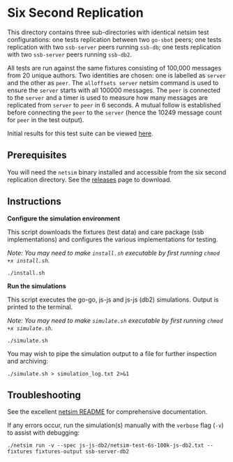 # Six Second Replication

This directory contains three sub-directories with identical netsim test configurations: one tests replication between two `go-sbot` peers; one tests replication with two `ssb-server` peers running `ssb-db`; one tests replication with two `ssb-server` peers running `ssb-db2`.

All tests are run against the same fixtures consisting of 100,000 messages from 20 unique authors. Two identities are chosen: one is labelled as `server` and the other as `peer`. The `alloffsets server` netsim command is used to ensure the `server` starts with all 100000 messages. The `peer` is connected to the `server` and a timer is used to measure how many messages are replicated from `server` to `peer` in 6 seconds. A mutual follow is established before connecting the `peer` to the `server` (hence the 10249 message count for `peer` in the test output).

Initial results for this test suite can be viewed [here](https://github.com/ssb-ngi-pointer/netsim-cookbook/issues/2#issuecomment-921696535).

## Prerequisites

You will need the `netsim` binary installed and accessible from the six second replication directory. See the [releases](https://github.com/ssb-ngi-pointer/netsim/releases/tag/v1.0.0) page to download.

## Instructions

**Configure the simulation environment**

This script downloads the fixtures (test data) and care package (ssb implementations) and configures the various implementations for testing.

_Note: You may need to make `install.sh` executable by first running `chmod +x install.sh`._

`./install.sh`

**Run the simulations**

This script executes the go-go, js-js and js-js (db2) simulations. Output is printed to the terminal.

_Note: You may need to make `simulate.sh` executable by first running `chmod +x simulate.sh`._

`./simulate.sh`

You may wish to pipe the simulation output to a file for further inspection and archiving:

`./simulate.sh > simulation_log.txt 2>&1`

## Troubleshooting

See the excellent [netsim README](https://github.com/ssb-ngi-pointer/netsim) for comprehensive documentation.

If any errors occur, run the simulation(s) manually with the `verbose` flag (`-v`) to assist with debugging:

`./netsim run -v --spec js-js-db2/netsim-test-6s-100k-js-db2.txt --fixtures fixtures-output ssb-server-db2`
